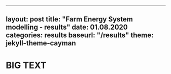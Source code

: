 
---
layout: post
title:  "Farm Energy System modelling - results"
date:   01.08.2020
categories: results
baseurl: "/results"
theme: jekyll-theme-cayman
---


# BIG TEXT
